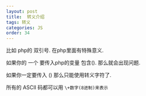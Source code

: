 ```yaml
---
layout: post
title:  转义介绍
tags: 转义
categories: JS
order: 34
---
```



比如 php的 双引号. 在php里面有特殊意义.

如果你的 一个 要传入php的变量 包含(). 那么就会出现问题.

如果你一定要传入 () 那么只能使用转义字符了.


所有的 ASCII 码都可以用  `\+数字(8进制)来表示`
